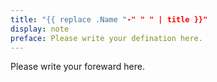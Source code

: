 ```yaml
---
title: "{{ replace .Name "-" " " | title }}"
display: note
preface: Please write your defination here.
---
```

<!----------------------ATTENTION----------------------------

display: note, essay, blog, illustration.

Please follow the specific kind of archetypes in the case of display below:

    case: note, essay, blog
        
        `hugo new --kind post <dir>/<title>`
        eg: hugo new --kind post essays/database
    
    case: illustration
        
        `hugo new --kind illustration <dir>/<title>`
        eg: hugo new --kind illustration library/database 

------------------------------------------------------------> 

Please write your foreward here.
